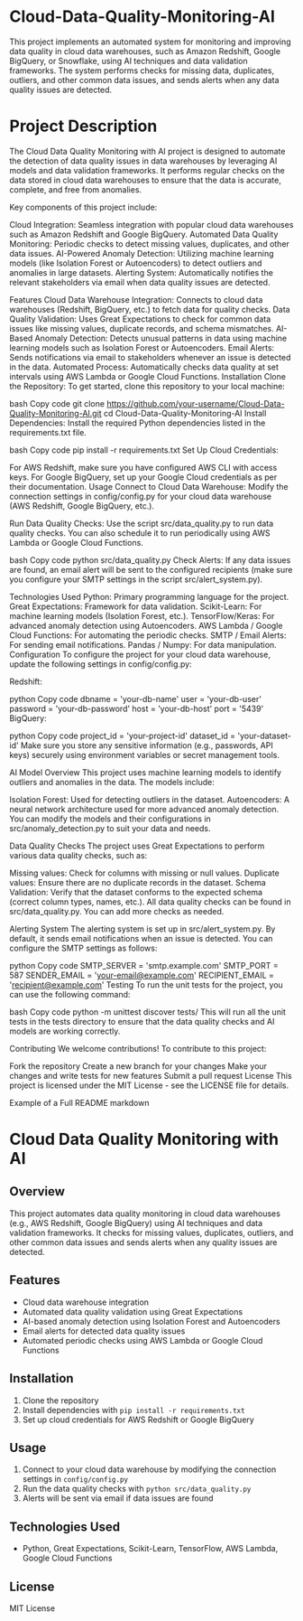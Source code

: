 # Cloud-Data-Quality-Monitoring-AI

This project implements an automated system for monitoring and improving data quality in cloud data warehouses, such as Amazon Redshift, Google BigQuery, or Snowflake, using AI techniques and data validation frameworks. The system performs checks for missing data, duplicates, outliers, and other common data issues, and sends alerts when any data quality issues are detected.

# Project Description
The Cloud Data Quality Monitoring with AI project is designed to automate the detection of data quality issues in data warehouses by leveraging AI models and data validation frameworks. It performs regular checks on the data stored in cloud data warehouses to ensure that the data is accurate, complete, and free from anomalies.

Key components of this project include:

Cloud Integration: Seamless integration with popular cloud data warehouses such as Amazon Redshift and Google BigQuery.
Automated Data Quality Monitoring: Periodic checks to detect missing values, duplicates, and other data issues.
AI-Powered Anomaly Detection: Utilizing machine learning models (like Isolation Forest or Autoencoders) to detect outliers and anomalies in large datasets.
Alerting System: Automatically notifies the relevant stakeholders via email when data quality issues are detected.

Features
Cloud Data Warehouse Integration: Connects to cloud data warehouses (Redshift, BigQuery, etc.) to fetch data for quality checks.
Data Quality Validation: Uses Great Expectations to check for common data issues like missing values, duplicate records, and schema mismatches.
AI-Based Anomaly Detection: Detects unusual patterns in data using machine learning models such as Isolation Forest or Autoencoders.
Email Alerts: Sends notifications via email to stakeholders whenever an issue is detected in the data.
Automated Process: Automatically checks data quality at set intervals using AWS Lambda or Google Cloud Functions.
Installation
Clone the Repository: To get started, clone this repository to your local machine:

bash
Copy code
git clone https://github.com/your-username/Cloud-Data-Quality-Monitoring-AI.git
cd Cloud-Data-Quality-Monitoring-AI
Install Dependencies: Install the required Python dependencies listed in the requirements.txt file.

bash
Copy code
pip install -r requirements.txt
Set Up Cloud Credentials:

For AWS Redshift, make sure you have configured AWS CLI with access keys.
For Google BigQuery, set up your Google Cloud credentials as per their documentation.
Usage
Connect to Cloud Data Warehouse: Modify the connection settings in config/config.py for your cloud data warehouse (AWS Redshift, Google BigQuery, etc.).

Run Data Quality Checks: Use the script src/data_quality.py to run data quality checks. You can also schedule it to run periodically using AWS Lambda or Google Cloud Functions.

bash
Copy code
python src/data_quality.py
Check Alerts: If any data issues are found, an email alert will be sent to the configured recipients (make sure you configure your SMTP settings in the script src/alert_system.py).

Technologies Used
Python: Primary programming language for the project.
Great Expectations: Framework for data validation.
Scikit-Learn: For machine learning models (Isolation Forest, etc.).
TensorFlow/Keras: For advanced anomaly detection using Autoencoders.
AWS Lambda / Google Cloud Functions: For automating the periodic checks.
SMTP / Email Alerts: For sending email notifications.
Pandas / Numpy: For data manipulation.
Configuration
To configure the project for your cloud data warehouse, update the following settings in config/config.py:

Redshift:

python
Copy code
dbname = 'your-db-name'
user = 'your-db-user'
password = 'your-db-password'
host = 'your-db-host'
port = '5439'
BigQuery:

python
Copy code
project_id = 'your-project-id'
dataset_id = 'your-dataset-id'
Make sure you store any sensitive information (e.g., passwords, API keys) securely using environment variables or secret management tools.

AI Model Overview
This project uses machine learning models to identify outliers and anomalies in the data. The models include:

Isolation Forest: Used for detecting outliers in the dataset.
Autoencoders: A neural network architecture used for more advanced anomaly detection.
You can modify the models and their configurations in src/anomaly_detection.py to suit your data and needs.

Data Quality Checks
The project uses Great Expectations to perform various data quality checks, such as:

Missing values: Check for columns with missing or null values.
Duplicate values: Ensure there are no duplicate records in the dataset.
Schema Validation: Verify that the dataset conforms to the expected schema (correct column types, names, etc.).
All data quality checks can be found in src/data_quality.py. You can add more checks as needed.

Alerting System
The alerting system is set up in src/alert_system.py. By default, it sends email notifications when an issue is detected. You can configure the SMTP settings as follows:

python
Copy code
SMTP_SERVER = 'smtp.example.com'
SMTP_PORT = 587
SENDER_EMAIL = 'your-email@example.com'
RECIPIENT_EMAIL = 'recipient@example.com'
Testing
To run the unit tests for the project, you can use the following command:

bash
Copy code
python -m unittest discover tests/
This will run all the unit tests in the tests directory to ensure that the data quality checks and AI models are working correctly.

Contributing
We welcome contributions! To contribute to this project:

Fork the repository
Create a new branch for your changes
Make your changes and write tests for new features
Submit a pull request
License
This project is licensed under the MIT License - see the LICENSE file for details.

Example of a Full README
markdown

# Cloud Data Quality Monitoring with AI

## Overview
This project automates data quality monitoring in cloud data warehouses (e.g., AWS Redshift, Google BigQuery) using AI techniques and data validation frameworks. It checks for missing values, duplicates, outliers, and other common data issues and sends alerts when any quality issues are detected.

## Features
- Cloud data warehouse integration
- Automated data quality validation using Great Expectations
- AI-based anomaly detection using Isolation Forest and Autoencoders
- Email alerts for detected data quality issues
- Automated periodic checks using AWS Lambda or Google Cloud Functions

## Installation
1. Clone the repository
2. Install dependencies with `pip install -r requirements.txt`
3. Set up cloud credentials for AWS Redshift or Google BigQuery

## Usage
1. Connect to your cloud data warehouse by modifying the connection settings in `config/config.py`
2. Run the data quality checks with `python src/data_quality.py`
3. Alerts will be sent via email if data issues are found

## Technologies Used
- Python, Great Expectations, Scikit-Learn, TensorFlow, AWS Lambda, Google Cloud Functions

## License
MIT License
